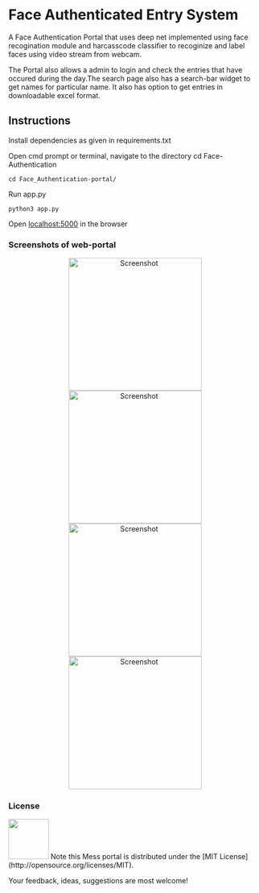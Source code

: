 # Face Authenticated Entry System
A Face Authentication Portal that uses deep net implemented using face recogination module and harcasscode classifier to recoginize and label faces using video stream from webcam.

The Portal also allows a admin to login and check the entries that have occured during the day.The search page also has a search-bar widget to get names for particular name. It also has option to get entries in downloadable excel format.

## Instructions
Install dependencies as given in requirements.txt 

Open cmd prompt or terminal, navigate to the directory
cd Face-Authentication
```
cd Face_Authentication-portal/
```
Run app.py
```
python3 app.py
```
Open [localhost:5000](http://127.0.0.1:5000/) in the browser

### Screenshots of web-portal
<p align="center">
 <img src="https://github.com/sam6134/Face-Authenticated-Entry-System/blob/master/screenshots/Screen%20Shot%202019-12-02%20at%209.22.07%20PM.png" width="264" alt="Screenshot"/>
  <img src="https://github.com/sam6134/Face-Authenticated-Entry-System/blob/master/screenshots/Screen%20Shot%202019-12-02%20at%209.22.20%20PM.png" width="264" alt="Screenshot"/>
  <img src="https://github.com/sam6134/Face-Authenticated-Entry-System/blob/master/screenshots/Screen%20Shot%202019-12-02%20at%209.22.31%20PM.png" width="264" alt="Screenshot"/>
  <img src="https://github.com/sam6134/Face-Authenticated-Entry-System/blob/master/screenshots/Screen%20Shot%202019-12-02%20at%209.22.51%20PM.png" width="264" alt="Screenshot"/>
</p>

### License
<img src="https://img.shields.io/badge/license-MIT-blue.svg?style=flat" width="80" />
Note this Mess portal is distributed under the [MIT License](http://opensource.org/licenses/MIT).

Your feedback, ideas, suggestions are most welcome!
